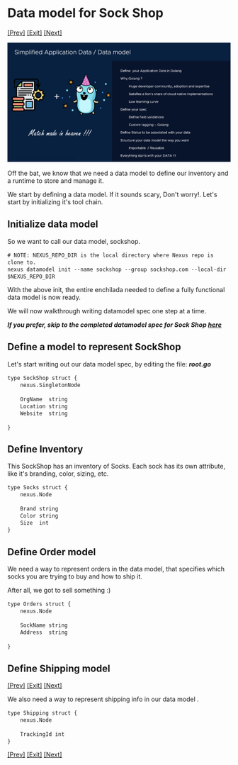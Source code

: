 # Data model for Sock Shop
[[Prev]](Playground-SockShop-Lite.md) [[Exit]](../../README.md)   [[Next]](Playground-SockShop-Relationships-Lite.md)

![SockShop](../images/Playground-4-WriteDatamodel.png)

Off the bat, we know that we need a data model to define our inventory and a runtime to store and manage it.

We start by defining a data model. If it sounds scary, Don't worry!. Let's start by initializing it's tool chain.

## Initialize data model

So we want to call our data model, sockshop.

```
# NOTE: NEXUS_REPO_DIR is the local directory where Nexus repo is clone to.
nexus datamodel init --name sockshop --group sockshop.com --local-dir $NEXUS_REPO_DIR
```

With the above init, the entire enchilada needed to define a fully functional data model is now ready.

We will now walkthrough writing datamodel spec one step at a time.

***If you prefer, skip to the completed datamodel spec for Sock Shop [here](Playground-SockShop-Complete-Datamodel-Lite.md)***

## Define a model to represent SockShop

Let's start writing out our data model spec, by editing the file: ***root.go***

```
type SockShop struct {
	nexus.SingletonNode

	OrgName  string
	Location string
	Website  string

}
```

## Define Inventory

This SockShop has an inventory of Socks. Each sock has its own attribute, like it's branding, color, sizing, etc.

```
type Socks struct {
	nexus.Node

	Brand string
	Color string
	Size  int
}
```

## Define Order model

We need a way to represent orders in the data model, that specifies which socks you are trying to buy and how to ship it. 

After all, we got to sell something :)

```
type Orders struct {
	nexus.Node

	SockName string
	Address  string

}
```

## Define Shipping model

[[Prev]](Playground-SockShop-Lite.md) [[Exit]](../../README.md)   [[Next]](Playground-SockShop-Relationships-Lite.md)

We also need a way to represent shipping info in our data model .

```
type Shipping struct {
	nexus.Node

	TrackingId int
}
```
[[Prev]](Playground-SockShop-Lite.md) [[Exit]](../../README.md)   [[Next]](Playground-SockShop-Relationships-Lite.md)
